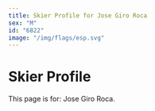 ```yaml
---
title: Skier Profile for Jose Giro Roca
sex: "M"
id: "6822"
image: "/img/flags/esp.svg" 
---
```


# Skier Profile

This page is for: Jose Giro Roca.
    